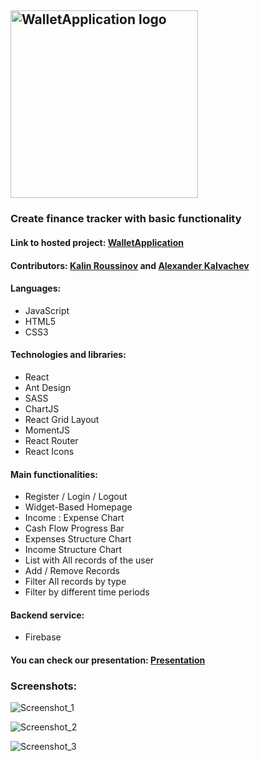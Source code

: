 ## <img src="https://user-images.githubusercontent.com/43339813/114406015-dc261f00-9baf-11eb-9f64-f34e7412d937.png" width="300" title="WalletApplication logo"> ##

### Create finance tracker with basic functionality

#### Link to hosted project: [WalletApplication](https://kalvachev.github.io/WalletApplication/)

#### Contributors: [Kalin Roussinov](https://github.com/kalinrouss "Kalin Roussinov") and [Alexander Kalvachev](https://github.com/Kalvachev "Alexander Kalvachev")

#### Languages:
- JavaScript
- HTML5
- CSS3

#### Technologies and libraries:
- React
- Ant Design
- SASS
- ChartJS
- React Grid Layout
- MomentJS
- React Router
- React Icons

#### Main functionalities:
- Register / Login / Logout
- Widget-Based Homepage
- Income : Expense Chart
- Cash Flow Progress Bar
- Expenses Structure Chart
- Income Structure Chart
- List with All records of the user
- Add / Remove Records
- Filter All records by type
- Filter by different time periods

#### Backend service:
- Firebase

#### You can check our presentation: [Presentation](https://github.com/Kalvachev/WalletApplication/files/6305646/Portfolio.pdf)

### Screenshots: 
![Screenshot_1](https://user-images.githubusercontent.com/43339813/113721513-45151f00-96f8-11eb-9548-171abee34bcc.png)

![Screenshot_2](https://user-images.githubusercontent.com/43339813/113721525-49d9d300-96f8-11eb-9c66-5e2e5869f6d4.png)

![Screenshot_3](https://user-images.githubusercontent.com/43339813/113721557-4e05f080-96f8-11eb-847b-0efae9e3e1ec.png)
